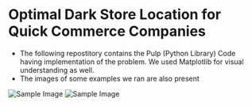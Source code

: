 # Optimal Dark Store Location for Quick Commerce Companies

- The following repostitory contains the Pulp (Python Library) Code having implementation of the problem. We used Matplotlib for visual understanding as well.
- The images of some examples we ran are also present

![Sample Image](20nodes3cluster.png)
![Sample Image](15nodes2clucter.png)
